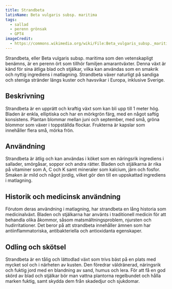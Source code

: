 ```yaml
---
title: Strandbeta
latinName: Beta vulgaris subsp. maritima
tags:
  - sallad
  - perenn grönsak
  - GPT4
imageCredit:
  - https://commons.wikimedia.org/wiki/File:Beta_vulgaris_subsp._maritima_kz02.jpg
---
```


Strandbeta, eller Beta vulgaris subsp. maritima som den vetenskapligt benämns, är en perenn ört som tillhör familjen amarantväxter. Denna växt är känd för sina ätliga blad och stjälkar, vilka kan användas som en smakrik och nyttig ingrediens i matlagning. Strandbeta växer naturligt på sandiga och steniga stränder längs kuster och havsvikar i Europa, inklusive Sverige.

## Beskrivning

Strandbeta är en upprätt och kraftig växt som kan bli upp till 1 meter hög. Bladen är enkla, elliptiska och har en mörkgrön färg, med en något saftig konsistens. Plantan blommar mellan juni och september, med små, gröna blommor som växer i toppställda flockar. Frukterna är kapslar som innehåller flera små, mörka frön.

## Användning

Strandbeta är ätlig och kan användas i köket som en näringsrik ingrediens i sallader, smörgåsar, soppor och andra rätter. Bladen och stjälkarna är rika på vitaminer som A, C och K samt mineraler som kalcium, järn och fosfor. Smaken är mild och något jordig, vilket gör den till en uppskattad ingrediens i matlagning.

## Historik och medicinsk användning

Förutom deras användning i matlagning, har strandbeta en lång historia som medicinalväxt. Bladen och stjälkarna har använts i traditionell medicin för att behandla olika åkommor, såsom matsmältningsproblem, njursten och hudirritationer. Det beror på att strandbeta innehåller ämnen som har antiinflammatoriska, antibakteriella och antioxidanta egenskaper.

## Odling och skötsel

Strandbeta är en tålig och lättodlad växt som trivs bäst på en plats med mycket sol och i närheten av kusten. Den föredrar väldränerad, näringsrik och fuktig jord med en blandning av sand, humus och lera. För att få en god skörd av blad och stjälkar bör man vattna plantorna regelbundet och hålla marken fuktig, samt skydda dem från skadedjur och sjukdomar.
